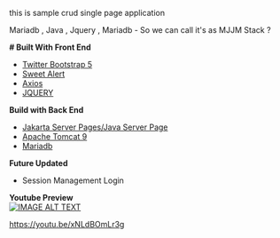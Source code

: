 this is sample crud single page application

Mariadb , Java , Jquery , Mariadb  - So we can call it's as  MJJM Stack ?

**# Built With Front End**
 - [Twitter Bootstrap 5](https://getbootstrap.com)
 - [Sweet Alert](https://sweetalert2.github.io) 
 - [Axios](https://github.com/axios/axios)
 - [JQUERY](https://jquery.com)


**Build with Back End**
- [Jakarta Server Pages/Java Server Page](https://jakarta.ee/specifications/pages/)
- [Apache Tomcat 9](https://tomcat.apache.org/tomcat-9.0-doc/index.html)
- [Mariadb](https://github.com/mariadb-corporation/mariadb-connector-nodejs/blob/master/documentation/promise-api.md)

 
**Future Updated**
- Session Management Login

**Youtube Preview**  
[![IMAGE ALT TEXT](http://img.youtube.com/vi/xNLdBOmLr3g/0.jpg)](http://www.youtube.com/watch?v=xNLdBOmLr3g " JSP Single Page Application  Crud in 2021")

https://youtu.be/xNLdBOmLr3g
